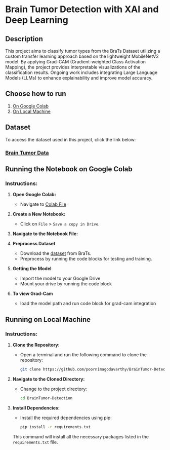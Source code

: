 # Brain Tumor Detection with XAI and Deep Learning

## Description
This project aims to classify tumor types from the BraTs Dataset utilizing a custom transfer learning approach based on the lightweight MobileNetV2 model. 
By applying Grad-CAM (Gradient-weighted Class Activation Mapping), the project provides interpretable visualizations of the classification results. 
Ongoing work includes integrating Large Language Models (LLMs) to enhance explainability and improve model accuracy.

## Choose how to run
1. [On Google Colab](#running-the-notebook-on-google-colab)
2. [On Local Machine](#running-on-local-machine)
   
## Dataset
To access the dataset used in this project, click the link below:

### [**Brain Tumor Data**](https://data.mendeley.com/datasets/w4sw3s9f59/1)

## Running the Notebook on Google Colab

### Instructions:

1. **Open Google Colab:**
   - Navigate to [Colab File](https://colab.research.google.com/github/poornimagodavarthy/BrainTumor-Detection/blob/main/Brain_Tumor_Detection_with_XAI_and_Deep_Learning.ipynb)

2. **Create a New Notebook:**
   - Click on `File` > `Save a copy in Drive`.

3. **Navigate to the Notebook File:**
   
5. **Preprocess Dataset**
   - Download the [dataset](https://data.mendeley.com/datasets/w4sw3s9f59/1) from BraTs.
   - Preprocess by running the code blocks for testing and training.
  
6. **Getting the Model**
   - Import the model to your Google Drive
   - Mount your drive by running the code block
     
7. **To view Grad-Cam**
   - load the model path and run code block for grad-cam integration

## Running on Local Machine


### Instructions:

1. **Clone the Repository:**
   - Open a terminal and run the following command to clone the repository:
     ```bash
     git clone https://github.com/poornimagodavarthy/BrainTumor-Detection.git
     ```

2. **Navigate to the Cloned Directory:**
   - Change to the project directory:
     ```bash
     cd BrainTumor-Detection
     ```

3. **Install Dependencies:**
   - Install the required dependencies using pip:
     ```bash
     pip install -r requirements.txt
     ```

   This command will install all the necessary packages listed in the `requirements.txt` file.


